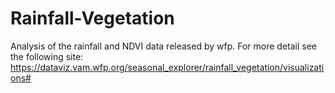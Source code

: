 # Rainfall-Vegetation

Analysis of the rainfall and NDVI data released by wfp. For more detail see the following site: https://dataviz.vam.wfp.org/seasonal_explorer/rainfall_vegetation/visualizations#


